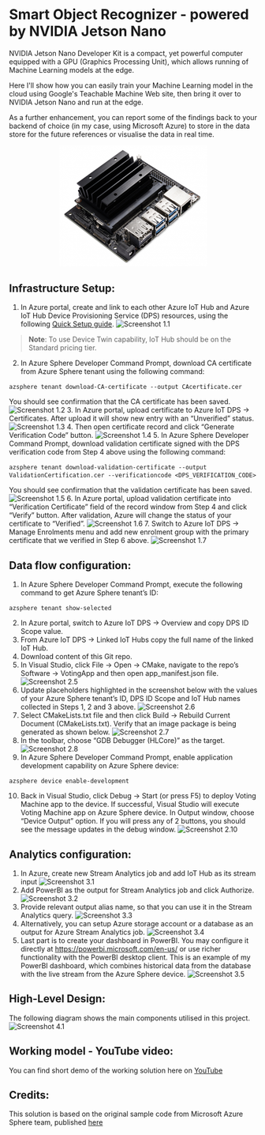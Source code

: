 # Smart Object Recognizer - powered by NVIDIA Jetson Nano
NVIDIA Jetson Nano Developer Kit is a compact, yet powerful computer equipped with a GPU (Graphics Processing Unit), which allows running of Machine Learning models at the edge.

Here I'll show how you can easily train your Machine Learning model in the cloud using Google's Teachable Machine Web site, then bring it over to NVIDIA Jetson Nano and run at the edge.

As a further enhancement, you can report some of the findings back to your backend of choice (in my case, using Microsoft Azure) to store in the data store for the future references or visualise the data in real time.
<p align="center">
  <img src="/images/JetsonNano_DevKit.jpg" width="300">
</p>

## Infrastructure Setup:
1. In Azure portal, create and link to each other Azure IoT Hub and Azure IoT Hub Device Provisioning Service (DPS) resources, using the following [Quick Setup guide](https://docs.microsoft.com/en-us/azure/iot-dps/quick-setup-auto-provision).
![Screenshot 1.1](/images/Infra_1.png)
> **Note**: To use Device Twin capability, IoT Hub should be on the Standard pricing tier.
2. In Azure Sphere Developer Command Prompt, download CA certificate from Azure Sphere tenant using the following command:
```
azsphere tenant download-CA-certificate --output CAcertificate.cer
```
You should see confirmation that the CA certificate has been saved.
![Screenshot 1.2](/images/Infra_2.png)
3. In Azure portal, upload certificate to Azure IoT DPS -> Certificates. After upload it will show new entry with an “Unverified” status.
![Screenshot 1.3](/images/Infra_3.png)
4. Then open certificate record and click “Generate Verification Code” button.
![Screenshot 1.4](/images/Infra_4.png)
5. In Azure Sphere Developer Command Prompt, download validation certificate signed with the DPS verification code from Step 4 above using the following command:
```
azsphere tenant download-validation-certificate --output ValidationCertification.cer --verificationcode <DPS_VERIFICATION_CODE>
```
You should see confirmation that the validation certificate has been saved.
![Screenshot 1.5](/images/Infra_5.png)
6. In Azure portal, upload validation certificate into “Verification Certificate” field of the record window from Step 4 and click “Verify” button. After validation, Azure will change the status of your certificate to “Verified”.
![Screenshot 1.6](/images/Infra_6.png)
7. Switch to Azure IoT DPS -> Manage Enrolments menu and add new enrolment group with the primary certificate that we verified in Step 6 above.
![Screenshot 1.7](/images/Infra_7.png)
 
## Data flow configuration:
1. In Azure Sphere Developer Command Prompt, execute the following command to get Azure Sphere tenant’s ID:
```
azsphere tenant show-selected
```
2. In Azure portal, switch to Azure IoT DPS -> Overview and copy DPS ID Scope value.
3. From Azure IoT DPS -> Linked IoT Hubs copy the full name of the linked IoT Hub.
4. Download content of this Git repo.
5. In Visual Studio, click File -> Open -> CMake, navigate to the repo’s Software -> VotingApp and then open app_manifest.json file.
![Screenshot 2.5](/images/Soft_5.png)
6. Update placeholders highlighted in the screenshot below with the values of your Azure Sphere tenant’s ID, DPS ID Scope and IoT Hub names collected in Steps 1, 2 and 3 above.
![Screenshot 2.6](/images/Soft_6.png)
7. Select CMakeLists.txt file and then click Build -> Rebuild Current Document (CMakeLists.txt). Verify that an image package is being generated as shown below.
![Screenshot 2.7](/images/Soft_7.png)
8. In the toolbar, choose “GDB Debugger (HLCore)” as the target.
![Screenshot 2.8](/images/Soft_8.png)
9. In Azure Sphere Developer Command Prompt, enable application development capability on Azure Sphere device:
```
azsphere device enable-development
```
10. Back in Visual Studio, click Debug -> Start (or press F5) to deploy Voting Machine app to the device. If successful, Visual Studio will execute Voting Machine app on Azure Sphere device. In Output window, choose “Device Output” option. If you will press any of 2 buttons, you should see the message updates in the debug window.
![Screenshot 2.10](/images/Soft_10.png)

## Analytics configuration:
1. In Azure, create new Stream Analytics job and add IoT Hub as its stream input
![Screenshot 3.1](/images/Analytics_1.png)
2. Add PowerBI as the output for Stream Analytics job and click Authorize.
![Screenshot 3.2](/images/Analytics_2.png)
3. Provide relevant output alias name, so that you can use it in the Stream Analytics query.
![Screenshot 3.3](/images/Analytics_3.png)
4. Alternatively, you can setup Azure storage account or a database as an output for Azure Stream Analytics job.
![Screenshot 3.4](/images/Analytics_4.png)
5. Last part is to create your dashboard in PowerBI. You may configure it directly at https://powerbi.microsoft.com/en-us/ or use richer functionality with the PowerBI desktop client. This is an example of my PowerBI dashboard, which combines historical data from the database with the live stream from the Azure Sphere device.
![Screenshot 3.5](/images/Analytics_5.png)

## High-Level Design:
The following diagram shows the main components utilised in this project.
![Screenshot 4.1](/images/AzSphere_Schematics.png)

## Working model - YouTube video:
You can find short demo of the working solution here on [YouTube](https://youtu.be/QZcHa6_i7bo)

## Credits:
This solution is based on the original sample code from Microsoft Azure Sphere team, published [here](https://github.com/Azure/azure-sphere-samples)
